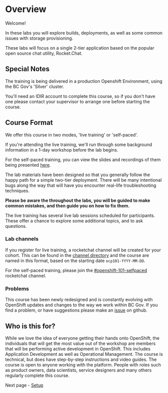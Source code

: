 # Overview
Welcome!

In these labs you will explore builds, deployments, as well as some common issues with storage provisioning.

These labs will focus on a single 2-tier application based on the popular open source chat utility, Rocket.Chat.

## Special Notes

The training is being delivered in a production Openshift Environment, using the BC Gov's 'Silver' cluster. 

You'll need an IDIR account to complete this course, so if you don't have one please contact your supervisor to arrange one before starting the course.

## Course Format

We offer this course in two modes, 'live training' or 'self-paced'. 

If you're attending the live training, we'll run through some background information in a 1-day workshop before the lab begins. 

For the self-paced training, you can view the slides and recordings of them being presented [here](https://docs.google.com/presentation/d/1VNxqtRRECNd4uzZZslpLsdKYYXN70Gpu-jCLCD1yF9Y/edit?usp=sharinghere). 

The lab materials have been designed so that you generally follow the happy path for a simple two-tier deployment. There will be many intentional bugs along the way that will have you encounter real-life troubleshooting techniques.

__Please be aware the throughout the labs, you will be guided to make common mistakes, and then guide you on how to fix them.__

The live training has several live lab sessions scheduled for participants. These offer a chance to explore some additional topics, and to ask questions. 

### Lab channels

If you register for live training, a rocketchat channel will be created for your cohort. This can be found in the [channel directory](https://chat.developer.gov.bc.ca/directory/channels) and the course are named in this format, based on the starting date `ocp101-YYYY-MM-DD`. 

For the self-paced training, please join the [#openshift-101-selfpaced](https://chat.developer.gov.bc.ca/channel/openshift-101-selfpaced) rocketchat channel. 

### Problems

This course has been newly redesigned and is constantly evolving with OpenShift updates and changes to the way we work within BC Gov. If you find a problem, or have suggestions please make an [issue](https://github.com/BCDevOps/devops-platform-workshops/issues/new/choose) on github.

## Who is this for?

While we love the idea of everyone getting their hands onto OpenShift, the individuals that will get the most value out of the workshop are members that will be performing active development in OpenShift. This includes Application Development as well as Operational Management. The course is technical, but does have step-by-step instructions and video guides. The course is open to anyone working with the platform. People with roles such as product owners, data scientists, service designers and many others regularly complete this course.  

Next page - [Setup](./01_adding_team_members.md)
